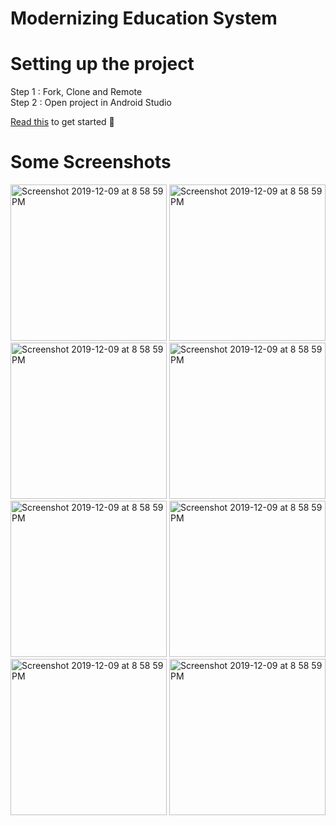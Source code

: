 # Modernizing Education System


# Setting up the project
Step 1 : Fork, Clone and Remote </br>
Step 2 : Open project in Android Studio

[Read this](https://medium.com/@singhsaumyas150/contribute-to-open-source-using-git-dd918f81e1ba) to get started 🎉 

# Some Screenshots
<img width="250" alt="Screenshot 2019-12-09 at 8 58 59 PM" src="https://user-images.githubusercontent.com/46818757/71983679-4f264480-324d-11ea-83ca-abbe515fa0f3.png"> <img width="250" alt="Screenshot 2019-12-09 at 8 58 59 PM" src="https://user-images.githubusercontent.com/46818757/71983823-a1676580-324d-11ea-8bc7-0fc2a93bfb9e.png">
<img width="250" alt="Screenshot 2019-12-09 at 8 58 59 PM" src="https://user-images.githubusercontent.com/46818757/71983913-d673b800-324d-11ea-8072-927f6ad928b2.png">
<img width="250" alt="Screenshot 2019-12-09 at 8 58 59 PM" src="https://user-images.githubusercontent.com/46818757/71983892-cc51b980-324d-11ea-881e-47829b04ea60.png">
<img width="250" alt="Screenshot 2019-12-09 at 8 58 59 PM" src="https://user-images.githubusercontent.com/46818757/71983930-e25f7a00-324d-11ea-831d-e0baf6aa35c6.png">
<img width="250" alt="Screenshot 2019-12-09 at 8 58 59 PM" src="https://user-images.githubusercontent.com/46818757/71985829-53ecf780-3251-11ea-90e1-0877e890899f.png">
<img width="250" alt="Screenshot 2019-12-09 at 8 58 59 PM" src="https://user-images.githubusercontent.com/46818757/72033409-3a32cb00-32b8-11ea-8a02-fa8f15f4a905.png">
<img width="250" alt="Screenshot 2019-12-09 at 8 58 59 PM" src="https://user-images.githubusercontent.com/46818757/72033322-022b8800-32b8-11ea-9fa9-a61db6d42000.png">
